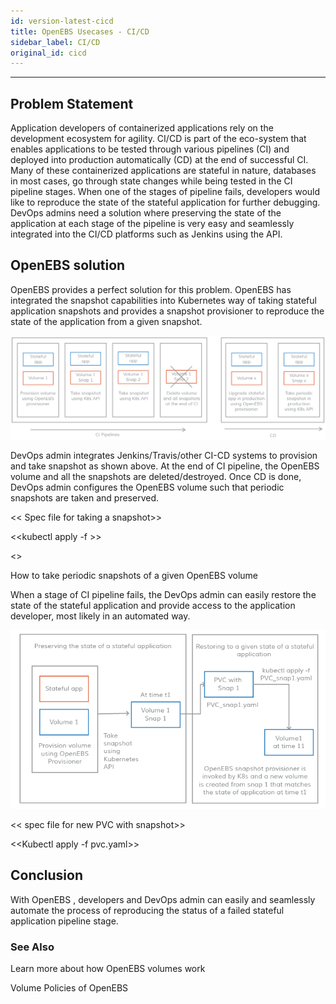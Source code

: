 ```yaml
---
id: version-latest-cicd
title: OpenEBS Usecases - CI/CD
sidebar_label: CI/CD
original_id: cicd
---
```


------



## Problem Statement

Application developers of containerized applications rely on the development ecosystem for agility. CI/CD is part of the eco-system that enables applications to be tested through various pipelines (CI) and deployed into production automatically (CD) at the end of successful CI. Many of these containerized applications are stateful in nature, databases in most cases, go through state changes while being tested in the CI pipeline stages. When one of the stages of pipeline fails, developers would like to reproduce the state of the stateful application for further debugging. DevOps admins need a solution where preserving the state of the application at each stage of the pipeline is very easy and seamlessly integrated into the CI/CD platforms such as Jenkins using the API. 

## OpenEBS solution

OpenEBS provides a perfect solution for this problem. OpenEBS has integrated the snapshot capabilities into Kubernetes way of taking stateful application snapshots and provides a snapshot provisioner to reproduce the state of the application from a given snapshot. 



![CI/CD pipeline for Developers](/docs/assets/cicd-snapshots.png)



DevOps admin integrates Jenkins/Travis/other CI-CD systems to provision and take snapshot as shown above. At the end of CI pipeline, the OpenEBS volume and all the snapshots are deleted/destroyed. Once CD is done, DevOps admin configures the OpenEBS volume such that periodic snapshots are taken and preserved.

<< Spec file for taking a snapshot>>

<<kubectl apply -f >>

<<Kubeapi for taking a snapshot>>



How to take periodic snapshots of a given OpenEBS volume

When a stage of CI pipeline fails, the DevOps admin can easily restore the state of the stateful application and provide access to the application developer, most likely in an automated way. 



![Restoring the state of a stateful application](/docs/assets/snap-restore.png)

<< spec file for new PVC with snapshot>>

<<Kubectl apply -f pvc.yaml>>



## Conclusion

With OpenEBS , developers and DevOps admin can easily and seamlessly automate the process of reproducing the status of a failed stateful application pipeline stage. 



### See Also

Learn more about how OpenEBS volumes work

Volume Policies of OpenEBS



<!-- Hotjar Tracking Code for https://docs.openebs.io -->
<script>
   (function(h,o,t,j,a,r){
       h.hj=h.hj||function(){(h.hj.q=h.hj.q||[]).push(arguments)};
       h._hjSettings={hjid:785693,hjsv:6};
       a=o.getElementsByTagName('head')[0];
       r=o.createElement('script');r.async=1;
       r.src=t+h._hjSettings.hjid+j+h._hjSettings.hjsv;
       a.appendChild(r);
   })(window,document,'https://static.hotjar.com/c/hotjar-','.js?sv=');
</script>
